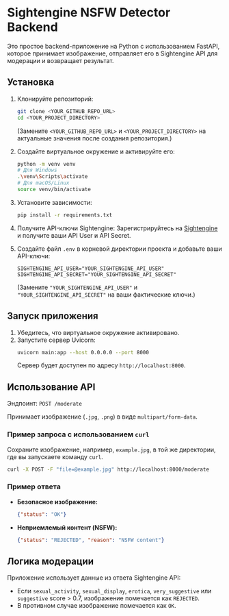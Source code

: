 # Sightengine NSFW Detector Backend

Это простое backend-приложение на Python с использованием FastAPI, которое принимает изображение, отправляет его в Sightengine API для модерации и возвращает результат.

## Установка

1.  Клонируйте репозиторий:
    ```bash
    git clone <YOUR_GITHUB_REPO_URL>
    cd <YOUR_PROJECT_DIRECTORY>
    ```
    (Замените `<YOUR_GITHUB_REPO_URL>` и `<YOUR_PROJECT_DIRECTORY>` на актуальные значения после создания репозитория.)

2.  Создайте виртуальное окружение и активируйте его:
    ```bash
    python -m venv venv
    # Для Windows
    .\venv\Scripts\activate
    # Для macOS/Linux
    source venv/bin/activate
    ```

3.  Установите зависимости:
    ```bash
    pip install -r requirements.txt
    ```

4.  Получите API-ключи Sightengine:
    Зарегистрируйтесь на [Sightengine](https://sightengine.com/) и получите ваши API User и API Secret.

5.  Создайте файл `.env` в корневой директории проекта и добавьте ваши API-ключи:
    ```
    SIGHTENGINE_API_USER="YOUR_SIGHTENGINE_API_USER"
    SIGHTENGINE_API_SECRET="YOUR_SIGHTENGINE_API_SECRET"
    ```
    (Замените `"YOUR_SIGHTENGINE_API_USER"` и `"YOUR_SIGHTENGINE_API_SECRET"` на ваши фактические ключи.)

## Запуск приложения

1.  Убедитесь, что виртуальное окружение активировано.
2.  Запустите сервер Uvicorn:
    ```bash
    uvicorn main:app --host 0.0.0.0 --port 8000
    ```
    Сервер будет доступен по адресу `http://localhost:8000`.

## Использование API

Эндпоинт: `POST /moderate`

Принимает изображение (`.jpg`, `.png`) в виде `multipart/form-data`.

### Пример запроса с использованием `curl`

Сохраните изображение, например, `example.jpg`, в той же директории, где вы запускаете команду `curl`.

```bash
curl -X POST -F "file=@example.jpg" http://localhost:8000/moderate
```

### Пример ответа

*   **Безопасное изображение:**
    ```json
    {"status": "OK"}
    ```
*   **Неприемлемый контент (NSFW):**
    ```json
    {"status": "REJECTED", "reason": "NSFW content"}
    ```

## Логика модерации

Приложение использует данные из ответа Sightengine API:

*   Если `sexual_activity`, `sexual_display`, `erotica`, `very_suggestive` или `suggestive` score > 0.7, изображение помечается как `REJECTED`.
*   В противном случае изображение помечается как `OK`.

